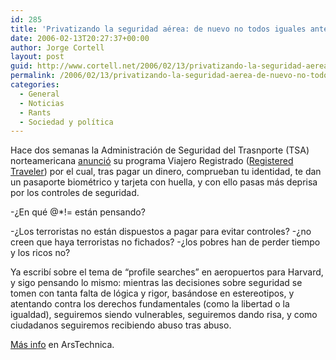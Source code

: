 ```yaml
---
id: 285
title: 'Privatizando la seguridad aérea: de nuevo no todos iguales ante la ley'
date: 2006-02-13T20:27:37+00:00
author: Jorge Cortell
layout: post
guid: http://www.cortell.net/2006/02/13/privatizando-la-seguridad-aerea-de-nuevo-no-todos-iguales-ante-la-ley/
permalink: /2006/02/13/privatizando-la-seguridad-aerea-de-nuevo-no-todos-iguales-ante-la-ley/
categories:
  - General
  - Noticias
  - Rants
  - Sociedad y polí­tica
---
```

Hace dos semanas la Administración de Seguridad del Trasnporte (TSA) norteamericana [anunció](http://www.washingtonpost.com/wp-dyn/content/article/2006/01/20/AR2006012000256.html) su programa Viajero Registrado ([Registered Traveler](http://www.tsa.gov/public/display?theme=40&content=090005198018c349)) por el cual, tras pagar un dinero, comprueban tu identidad, te dan un pasaporte biométrico y tarjeta con huella, y con ello pasas más deprisa por los controles de seguridad.

-¿En qué @*!= están pensando?

-¿Los terroristas no están dispuestos a pagar para evitar controles? -¿no creen que haya terroristas no fichados? -¿los pobres han de perder tiempo y los ricos no?

Ya escribí­ sobre el tema de &#8220;profile searches&#8221; en aeropuertos para Harvard, y sigo pensando lo mismo: mientras las decisiones sobre seguridad se tomen con tanta falta de lógica y rigor, basándose en estereotipos, y atentando contra los derechos fundamentales (como la libertad o la igualdad), seguiremos siendo vulnerables, seguiremos dando risa, y como ciudadanos seguiremos recibiendo abuso tras abuso.

[Más info](http://arstechnica.com/news.ars/post/20060125-6052.html) en ArsTechnica.